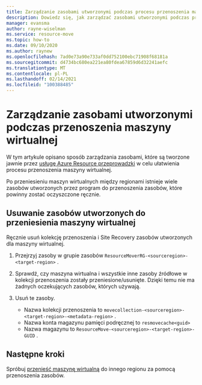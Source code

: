 ```yaml
---
title: Zarządzanie zasobami utworzonymi podczas procesu przenoszenia maszyny wirtualnej w usłudze Azure Resource Recovery
description: Dowiedz się, jak zarządzać zasobami utworzonymi podczas procesu przenoszenia maszyny wirtualnej w obszarze przenoszenia zasobów platformy Azure
manager: evansma
author: rayne-wiselman
ms.service: resource-move
ms.topic: how-to
ms.date: 09/10/2020
ms.author: raynew
ms.openlocfilehash: 7ad0e73a90e733af0dd752100ebc71908f68181a
ms.sourcegitcommit: d4734bc680ea221ea80fdea67859d6d32241aefc
ms.translationtype: MT
ms.contentlocale: pl-PL
ms.lasthandoff: 02/14/2021
ms.locfileid: "100388485"
---
```

# <a name="manage-resources-created-for-the-vm-move"></a>Zarządzanie zasobami utworzonymi podczas przenoszenia maszyny wirtualnej

W tym artykule opisano sposób zarządzania zasobami, które są tworzone jawnie przez [usługę Azure Resource przeprowadzki](overview.md) w celu ułatwienia procesu przenoszenia maszyny wirtualnej. 

Po przeniesieniu maszyn wirtualnych między regionami istnieje wiele zasobów utworzonych przez program do przenoszenia zasobów, które powinny zostać oczyszczone ręcznie.

## <a name="delete-resources-created-for-vm-move"></a>Usuwanie zasobów utworzonych do przeniesienia maszyny wirtualnej

Ręcznie usuń kolekcję przenoszenia i Site Recovery zasobów utworzonych dla maszyny wirtualnej.

1. Przejrzyj zasoby w grupie zasobów ```ResourceMoverRG-<sourceregion>-<target-region>``` .
2. Sprawdź, czy maszyna wirtualna i wszystkie inne zasoby źródłowe w kolekcji przenoszenia zostały przeniesione/usunięte. Dzięki temu nie ma żadnych oczekujących zasobów, których używają.
2. Usuń te zasoby.

    - Nazwa kolekcji przenoszenia to ```movecollection-<sourceregion>-<target-region>-<metadata-region>``` .
    - Nazwa konta magazynu pamięci podręcznej to ```resmovecache<guid>```
    - Nazwa magazynu to ```ResourceMove-<sourceregion>-<target-region>-GUID``` .

## <a name="next-steps"></a>Następne kroki

Spróbuj [przenieść maszynę wirtualną](tutorial-move-region-virtual-machines.md) do innego regionu za pomocą przenoszenia zasobów.
